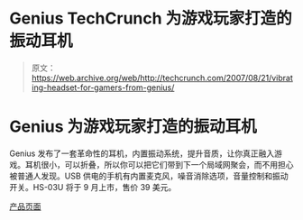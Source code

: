 # Genius TechCrunch 为游戏玩家打造的振动耳机

> 原文：<https://web.archive.org/web/http://techcrunch.com/2007/08/21/vibrating-headset-for-gamers-from-genius/>

# Genius 为游戏玩家打造的振动耳机

Genius 发布了一套革命性的耳机，内置振动系统，提升音质，让你真正融入游戏。耳机很小，可以折叠，所以你可以把它们带到下一个局域网聚会，而不用担心被普通人发现。USB 供电的手机有内置麦克风，噪音消除选项，音量控制和振动开关。HS-03U 将于 9 月上市，售价 39 美元。

[产品页面](https://web.archive.org/web/20220929123709/http://www.geniusnet.com/geniusOnline/portlets/productArea/product/querySection.do?productId=524015&sectionId=524017&test=portlet-action)